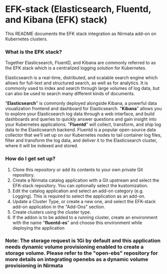 # EFK-stack (Elasticsearch, Fluentd, and Kibana (EFK) stack)

This README documents the EFK stack integration as Nirmata add-on on Kubernetes clusters.

### What is the EFK stack?

Together Elasticsearch, FluentD, and Kibana are commonly referred to as the EFK stack which is a centralized logging solution for Kubernetes.

Elasticsearch is a real-time, distributed, and scalable search engine which allows for full-text and structured search, as well as for analytics. It is commonly used to index and search through large volumes of log data, but can also be used to search many different kinds of documents.

"**Elasticsearch**" is commonly deployed alongside Kibana, a powerful data visualization frontend and dashboard for Elasticsearch. "**Kibana**" allows you to explore your Elasticsearch log data through a web interface, and build dashboards and queries to quickly answer questions and gain insight into your Kubernetes applications. "**Fluentd**" will collect, transform, and ship log data to the Elasticsearch backend. Fluentd is a popular open-source data collector that we’ll set up on our Kubernetes nodes to tail container log files, filter and transform the log data, and deliver it to the Elasticsearch cluster, where it will be indexed and stored.



### How do I get set up?
1. Clone this repository or add its contents to your own private Git repository.
2. Create a Nirmata catalog application with a Git upstream and select the EFK-stack repository. You can optionally select the kustomization.
3. Edit the catalog application and select an add-on category (e.g. Logging). This is required to select the application as an add-on.
4. Update a Cluster Type, or create a new one, and select the EFK-stack add-on application in the "Add-Ons" section.
5. Create clusters using the cluster type.
6. If the addon is to be added to a running cluster, create an environment with the name "**fluentd-es**" and choose this environment while deploying the application

### Note: The storage request is 1Gi by default and this application needs dynamic volume provisioning enabled to create a storage volume. Please refer to the "**open-ebs**" repository for more details on integrating openebs as a dynamic volume provisioning in Nirmata
